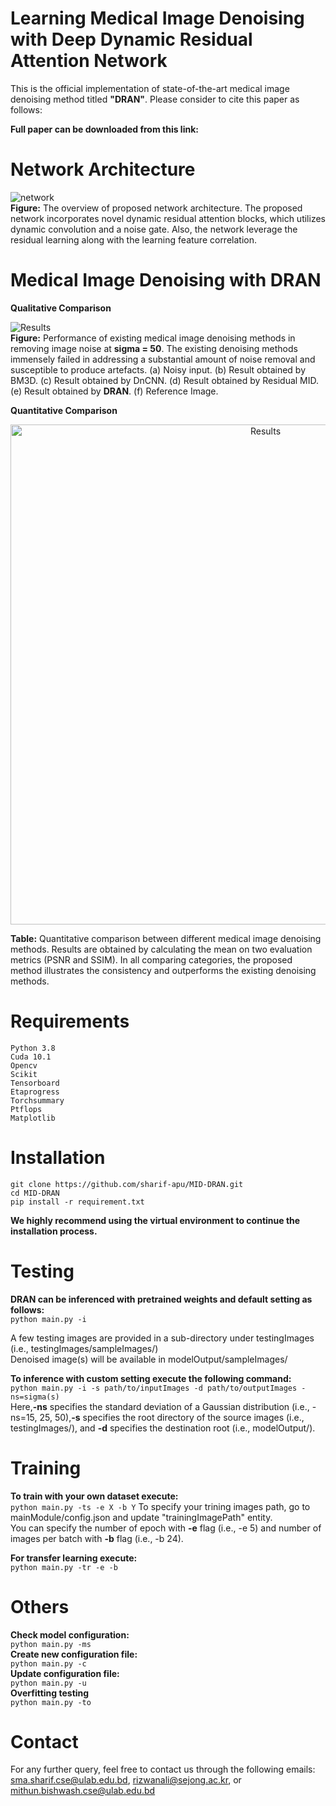 # Learning Medical Image Denoising with Deep Dynamic Residual Attention Network

This is the official implementation of state-of-the-art medical image denoising method titled **"DRAN"**. Please consider to cite this paper as follows:

**Full paper can be downloaded from this link:**

# Network Architecture

 <img align="center" src = "https://user-images.githubusercontent.com/15001857/101247318-24858a00-3743-11eb-97eb-1fd5c2f93ce0.png" alt="network"> </br>
**Figure:** The overview of proposed network architecture. The proposed network incorporates novel dynamic residual attention blocks, which utilizes dynamic convolution and a noise gate. Also, the network leverage the residual learning along with the learning feature correlation.


# Medical Image Denoising with DRAN </br>
**Qualitative Comparison** </br>

<img align="center" src = "https://user-images.githubusercontent.com/15001857/101258714-93b4ab80-374e-11eb-984d-9f64fd14bf63.png" alt="Results"> </br>
**Figure:** </em> Performance of existing medical image denoising methods in removing image noise at **sigma = 50**. The existing denoising methods immensely failed in addressing a substantial amount of noise removal and susceptible to produce artefacts. (a) Noisy input. (b) Result obtained by BM3D. (c) Result
obtained by DnCNN. (d) Result obtained by Residual MID. (e) Result obtained by **DRAN**. (f) Reference Image.

    
**Quantitative Comparison** </br>
<p align="center">
<img width=800 align="center"  src = "https://user-images.githubusercontent.com/15001857/101272591-c9da4580-37b7-11eb-8db8-37d7c53ed36c.png" alt="Results"> 
</p>

**Table:** Quantitative comparison between different medical image denoising methods. Results are
obtained by calculating the mean on two evaluation metrics (PSNR and SSIM). In all comparing categories, the proposed
method illustrates the consistency and outperforms the existing denoising methods. </br>



# Requirements
```
Python 3.8 
Cuda 10.1  
Opencv 
Scikit
Tensorboard
Etaprogress
Torchsummary
Ptflops
Matplotlib
```

# Installation
```
git clone https://github.com/sharif-apu/MID-DRAN.git
cd MID-DRAN
pip install -r requirement.txt
```
**We highly recommend using the virtual environment to continue the installation process.**
# Testing
**DRAN can be inferenced with pretrained weights and default setting as follows:** </br>
```python main.py -i``` </br>

A few testing images are provided in a sub-directory under testingImages (i.e., testingImages/sampleImages/)</br>
Denoised image(s) will be available in modelOutput/sampleImages/ </br>

**To inference with custom setting execute the following command:**</br>
```python main.py -i -s path/to/inputImages -d path/to/outputImages -ns=sigma(s)``` </br>
Here,**-ns** specifies the standard deviation of a Gaussian distribution (i.e., -ns=15, 25, 50),**-s** specifies the root directory of the source images
 (i.e., testingImages/), and **-d** specifies the destination root (i.e., modelOutput/).

# Training
**To train with your own dataset execute:**</br>
```python main.py -ts -e X -b Y```
To specify your trining images path, go to mainModule/config.json and update "trainingImagePath" entity. </br>You can specify the number of epoch with **-e** flag (i.e., -e 5) and number of images per batch with **-b** flag (i.e., -b 24).</br>

**For transfer learning execute:**</br>
```python main.py -tr -e -b ```

# Others
**Check model configuration:**</br>
```python main.py -ms``` </br>
**Create new configuration file:**</br>
```python main.py -c```</br>
**Update configuration file:**</br>
```python main.py -u```</br>
**Overfitting testing** </br>
```python main.py -to ```</br>

# Contact
For any further query, feel free to contact us through the following emails: sma.sharif.cse@ulab.edu.bd, rizwanali@sejong.ac.kr, or mithun.bishwash.cse@ulab.edu.bd
